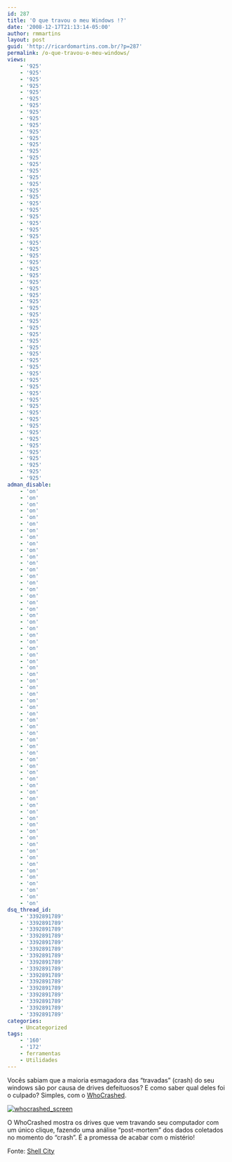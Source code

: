 ```yaml
---
id: 287
title: 'O que travou o meu Windows !?'
date: '2008-12-17T21:13:14-05:00'
author: rmmartins
layout: post
guid: 'http://ricardomartins.com.br/?p=287'
permalink: /o-que-travou-o-meu-windows/
views:
    - '925'
    - '925'
    - '925'
    - '925'
    - '925'
    - '925'
    - '925'
    - '925'
    - '925'
    - '925'
    - '925'
    - '925'
    - '925'
    - '925'
    - '925'
    - '925'
    - '925'
    - '925'
    - '925'
    - '925'
    - '925'
    - '925'
    - '925'
    - '925'
    - '925'
    - '925'
    - '925'
    - '925'
    - '925'
    - '925'
    - '925'
    - '925'
    - '925'
    - '925'
    - '925'
    - '925'
    - '925'
    - '925'
    - '925'
    - '925'
    - '925'
    - '925'
    - '925'
    - '925'
    - '925'
    - '925'
    - '925'
    - '925'
    - '925'
    - '925'
    - '925'
    - '925'
    - '925'
    - '925'
    - '925'
    - '925'
    - '925'
    - '925'
    - '925'
    - '925'
    - '925'
    - '925'
    - '925'
    - '925'
adman_disable:
    - 'on'
    - 'on'
    - 'on'
    - 'on'
    - 'on'
    - 'on'
    - 'on'
    - 'on'
    - 'on'
    - 'on'
    - 'on'
    - 'on'
    - 'on'
    - 'on'
    - 'on'
    - 'on'
    - 'on'
    - 'on'
    - 'on'
    - 'on'
    - 'on'
    - 'on'
    - 'on'
    - 'on'
    - 'on'
    - 'on'
    - 'on'
    - 'on'
    - 'on'
    - 'on'
    - 'on'
    - 'on'
    - 'on'
    - 'on'
    - 'on'
    - 'on'
    - 'on'
    - 'on'
    - 'on'
    - 'on'
    - 'on'
    - 'on'
    - 'on'
    - 'on'
    - 'on'
    - 'on'
    - 'on'
    - 'on'
    - 'on'
    - 'on'
    - 'on'
    - 'on'
    - 'on'
    - 'on'
    - 'on'
    - 'on'
    - 'on'
    - 'on'
    - 'on'
    - 'on'
    - 'on'
    - 'on'
    - 'on'
    - 'on'
dsq_thread_id:
    - '3392891789'
    - '3392891789'
    - '3392891789'
    - '3392891789'
    - '3392891789'
    - '3392891789'
    - '3392891789'
    - '3392891789'
    - '3392891789'
    - '3392891789'
    - '3392891789'
    - '3392891789'
    - '3392891789'
    - '3392891789'
    - '3392891789'
    - '3392891789'
categories:
    - Uncategorized
tags:
    - '160'
    - '172'
    - ferramentas
    - Utilidades
---
```


Vocês sabiam que a maioria esmagadora das “travadas” (crash) do seu windows são por causa de drives defeituosos? E como saber qual deles foi o culpado? Simples, com o [WhoCrashed](http://www.resplendence.com/whocrashed).

[![whocrashed_screen](http://www.ricardomartins.com.br/wp-content/uploads/2008/12/whocrashed_screen.jpg "whocrashed_screen")](http://www.ricardomartins.com.br/wp-content/uploads/2008/12/whocrashed_screen.jpg)

O WhoCrashed mostra os drives que vem travando seu computador com um único clique, fazendo uma análise “post-mortem” dos dados coletados no momento do “crash”. É a promessa de acabar com o mistério!

Fonte: [Shell City](http://shellcity.net/)